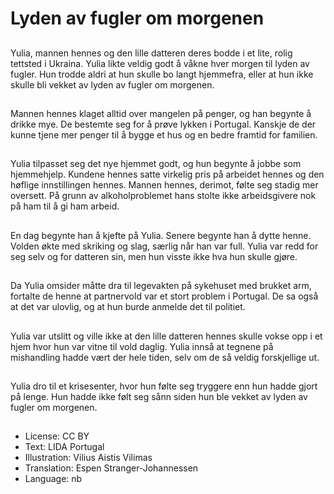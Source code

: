 # Lyden av fugler om morgenen

##
Yulia, mannen hennes og den lille datteren deres bodde i et lite, rolig tettsted i Ukraina. Yulia likte veldig godt å våkne hver morgen til lyden av fugler. Hun trodde aldri at hun skulle bo langt hjemmefra, eller at hun ikke skulle bli vekket av lyden av fugler om morgenen.

##
Mannen hennes klaget alltid over mangelen på penger, og han begynte å drikke mye. De bestemte seg for å prøve lykken i Portugal. Kanskje de der kunne tjene mer penger til å bygge et hus og en bedre framtid for familien.

##
Yulia tilpasset seg det nye hjemmet godt, og hun begynte å jobbe som hjemmehjelp. Kundene hennes satte virkelig pris på arbeidet hennes og den høflige innstillingen hennes. Mannen hennes, derimot, følte seg stadig mer oversett. På grunn av alkoholproblemet hans stolte ikke arbeidsgivere nok på ham til å gi ham arbeid.

##
En dag begynte han å kjefte på Yulia. Senere begynte han å dytte henne. Volden økte med skriking og slag, særlig når han var full. Yulia var redd for seg selv og for datteren sin, men hun visste ikke hva hun skulle gjøre.

##
Da Yulia omsider måtte dra til legevakten på sykehuset med brukket arm, fortalte de henne at partnervold var et stort problem i Portugal. De sa også at det var ulovlig, og at hun burde anmelde det til politiet.

##
Yulia var utslitt og ville ikke at den lille datteren hennes skulle vokse opp i et hjem hvor hun var vitne til vold daglig. Yulia innså at tegnene på mishandling hadde vært der hele tiden, selv om de så veldig forskjellige ut.

##
Yulia dro til et krisesenter, hvor hun følte seg tryggere enn hun hadde gjort på lenge. Hun hadde ikke følt seg sånn siden hun ble vekket av lyden av fugler om morgenen.

##
* License: CC BY
* Text: LIDA Portugal
* Illustration: Vilius Aistis Vilimas
* Translation: Espen Stranger-Johannessen
* Language: nb
